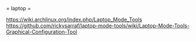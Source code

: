 = laptop =

https://wiki.archlinux.org/index.php/Laptop_Mode_Tools
https://github.com/rickysarraf/laptop-mode-tools/wiki/Laptop-Mode-Tools-Graphical-Configuration-Tool
